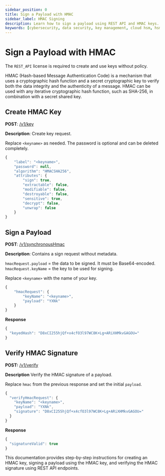 ```yaml
---
sidebar_position: 0
title: Sign a Payload with HMAC
sidebar_label: HMAC Signing
description: Learn how to sign a payload using REST API and HMAC keys.
keywords: [cybersecurity, data security, key management, cloud hsm, hsm key management, hsm cloud, hsm as a service, cloud based hsm, hmac signing, REST API, create HMAC key, cloud security, digital signatures, cryptographic operations, secure signing]
---
```


# Sign a Payload with HMAC

The `REST_API` license is required to create and use keys without policy.

HMAC (Hash-based Message Authentication Code) is a mechanism that uses a cryptographic hash function and a secret cryptographic key to verify both the data integrity and the authenticity of a message. HMAC can be used with any iterative cryptographic hash function, such as SHA-256, in combination with a secret shared key.

## Create HMAC Key
**POST**: [/v1/key](https://tsb-demo.cloudshsm.com/swagger-ui/index.html?configUrl=/v3/api-docs/swagger-config#/Keys/createKey)

**Description**: Create key request.

Replace `<keyname>` as needed. The password is optional and can be deleted completely.

```js {4}
{
    "label": "<keyname>",
    "password": null,
    "algorithm": "HMACSHA256",
    "attributes": {
        "sign": true,
        "extractable": false,
        "modifiable": false,
        "destroyable": false,
        "sensitive": true,
        "decrypt": false,
        "unwrap": false
    }
}
```

## Sign a Payload
**POST**: [/v1/synchronousHmac](https://tsb-demo.cloudshsm.com/swagger-ui/index.html?configUrl=/v3/api-docs/swagger-config#/Synchronous%20Key%20Operations/hmac)

**Description**: Contains a sign request without metadata.

`hmacRequest.payload` = the data to be signed. It must be Base64-encoded.<br />
`hmacRequest.keyName` = the key to be used for signing.

Replace `<keyname>` with the name of your key.
```js
{
    "hmacRequest": {
        "keyName": "<keyname>",
        "payload": "YXNk"
    }
}
```

**Response**
```js
{
  "keyedHash": "D8xCI255hjQf+x4cfO3l97WC8K+Lg+ARiXHMkvGAGOU="
}
```

## Verify HMAC Signature
**POST:** [/v1/verify](https://rest-api.cloudshsm.com/swagger-ui/index.html?configUrl=/v3/api-docs/swagger-config#/Synchronous%20Key%20Operations/verifyHmac)

**Description** Verify the HMAC signature of a payload.

Replace `hmac` from the previous response and set the initial `payload`.

```js
{
  "verifyHmacRequest": {
    "keyName": "<keyname>",
    "payload": "YXNk",
    "signature": "D8xCI255hjQf+x4cfO3l97WC8K+Lg+ARiXHMkvGAGOU="
  }
}
```

**Response**
```js
{
  "signatureValid": true
}
```

This documentation provides step-by-step instructions for creating an HMAC key, signing a payload using the HMAC key, and verifying the HMAC signature using REST API endpoints.